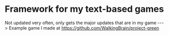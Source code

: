 # Framework for my text-based games

Not updated very often, only gets the major updates that are in my game ---> Example game I made at https://github.com/WalkingBrain/project-green


